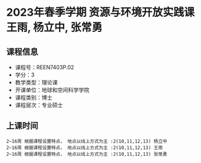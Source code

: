 # 2023年春季学期 资源与环境开放实践课 王雨, 杨立中, 张常勇






## 课程信息

- 课程号：REEN7403P.02
- 学分：3
- 教学类型：理论课
- 开课单位：地球和空间科学学院
- 课程类别：博士
- 课程层次：专业硕士

## 上课时间

```
2~16周 根据课程设置特点， 地点以线上方式为主 :2(10,11,12,13) 杨立中
2~16周 根据课程设置特点， 地点以线上方式为主 :2(10,11,12,13) 王雨
2~16周 根据课程设置特点， 地点以线上方式为主 :2(10,11,12,13) 张常勇
```

